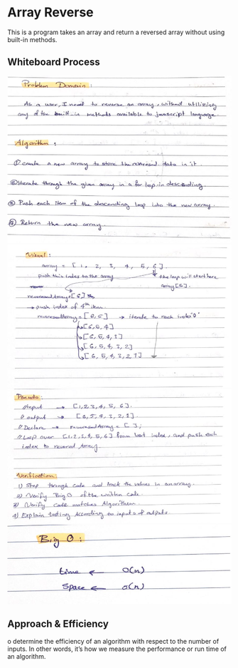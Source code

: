 # Array Reverse

This is a program takes an array and return a reversed array without using built-in methods.

## Whiteboard Process

![img](1.JPG) <br>
![img](2.JPG) <br>
![img](3.JPG) <br>
![img](4.JPG) <br>
## Approach & Efficiency

o determine the efficiency of an algorithm with respect to the number of inputs. In other words, it’s how we measure the performance or run time of an algorithm.

